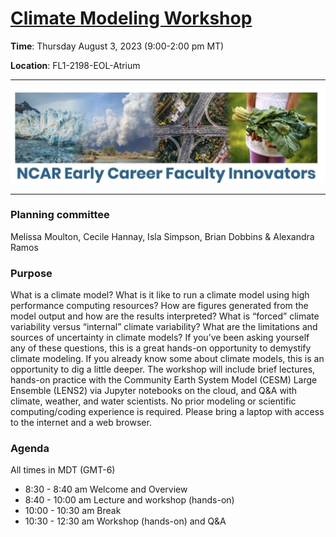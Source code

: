 
# [Climate Modeling Workshop](https://ncar.github.io/CESM-Tutorial-Innovator/README.html)

**Time**: Thursday August 3, 2023 (9:00-2:00 pm MT)

**Location**: FL1-2198-EOL-Atrium
___
![young_innovator_logo](images/young_innovator_logo.png)
___

### Planning committee
Melissa Moulton, Cecile Hannay, Isla Simpson, Brian Dobbins & Alexandra Ramos

### Purpose
What is a climate model? What is it like to run a climate model using high performance computing resources? How are figures generated from the model output and how are the results interpreted? What is “forced” climate variability versus “internal” climate variability? What are the limitations and sources of uncertainty in climate models? If you’ve been asking yourself any of these questions, this is a great hands-on opportunity to demystify climate modeling. If you already know some about climate models, this is an opportunity to dig a little deeper. The workshop will include brief lectures, hands-on practice with the Community Earth System Model (CESM) Large Ensemble (LENS2) via Jupyter notebooks on the cloud, and Q&A with climate, weather, and water scientists. No prior modeling or scientific computing/coding experience is required. Please bring a laptop with access to the internet and a web browser.

### Agenda

All times in MDT (GMT-6)

- 8:30 - 8:40 am		Welcome and Overview				
- 8:40 - 10:00 am		Lecture and workshop (hands-on)
- 10:00 - 10:30 am		Break
- 10:30 - 12:30 am		Workshop (hands-on) and Q&A 	


